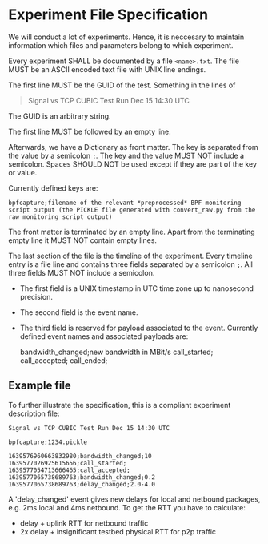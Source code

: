 # Experiment File Specification

We will conduct a lot of experiments. Hence, it is neccesary to maintain
information which files and parameters belong to which experiment.

Every experiment SHALL be documented by a file `<name>.txt`.
The file MUST be an ASCII encoded text file with UNIX line endings.

The first line MUST be the GUID of the test. Something in the lines of
> Signal vs TCP CUBIC Test Run Dec 15 14:30 UTC

The GUID is an arbitrary string.

The first line MUST be followed by an empty line.

Afterwards, we have a Dictionary as front matter.
The key is separated from the value by a semicolon `;`.
The key and the value MUST NOT include a semicolon.
Spaces SHOULD NOT be used except if they are part of the key or value.

Currently defined keys are:

    bpfcapture;filename of the relevant *preprocessed* BPF monitoring script output (the PICKLE file generated with convert_raw.py from the raw monitoring script output)

The front matter is terminated by an empty line.
Apart from the terminating empty line it MUST NOT contain empty lines.

The last section of the file is the timeline of the experiment.
Every timeline entry is a file line and contains three fields separated by a semicolon `;`.
All three fields MUST NOT include a semicolon.
 - The first field is a UNIX timestamp in UTC time zone up to nanosecond precision.
 - The second field is the event name.
 - The third field is reserved for payload associated to the event.
Currently defined event names and associated payloads are:

    bandwidth_changed;new bandwidth in MBit/s
    call_started;
    call_accepted;
    call_ended;

## Example file

To further illustrate the specification, this is a compliant experiment description file:

    Signal vs TCP CUBIC Test Run Dec 15 14:30 UTC

    bpfcapture;1234.pickle

    1639576960663832980;bandwidth_changed;10
    1639577026925615656;call_started;
    1639577054713666465;call_accepted;
    1639577065738689763;bandwidth_changed;0.2
    1639577065738689763;delay_changed;2.0-4.0

A 'delay_changed' event gives new delays for local and netbound packages, e.g. 2ms local
and 4ms netbound.
To get the RTT you have to calculate:
 - delay + uplink RTT for netbound traffic
 - 2x delay + insignificant testbed physical RTT for p2p traffic